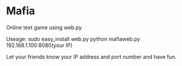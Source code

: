 Mafia
=====

Online text game using web.py

Useage:
sudo easy_install web.py
python mafiaweb.py 192.168.1.100:8080(your IP)

Let your friends know your IP address and port number and have fun.

